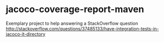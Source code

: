 # jacoco-coverage-report-maven

Exemplary project to help answering a StackOverflow question http://stackoverflow.com/questions/37485133/have-integration-tests-in-jacoco-it-directory
